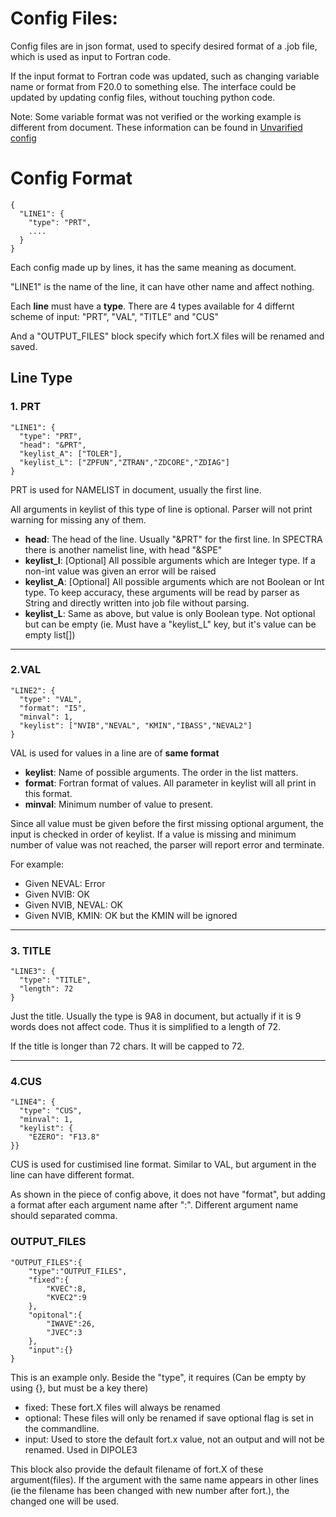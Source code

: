 # Config Files:
Config files are in json format, used to specify desired format of a .job file, which is used as input to Fortran code.

If the input format to Fortran code was updated, such as changing variable name or format from F20.0 to something else. The interface could be updated by updating config files, without touching python code.

Note: Some variable format was not verified or the working example is different from document. These information can be found in [Unvarified config](/DVR3Dinterface/configs/Unvarified_config.md)

# Config Format
~~~~
{
  "LINE1": {
    "type": "PRT",
    ....
  }
}
~~~~
Each config made up by lines, it has the same meaning as document. 

"LINE1" is the name of the line, it can have other name and affect nothing.

Each **line** must have a **type**. There are 4 types available for 4 differnt scheme of input: "PRT", "VAL", "TITLE" and "CUS"

And a "OUTPUT_FILES" block specify which fort.X files will be renamed and saved.

## Line Type
### 1. PRT
~~~~
"LINE1": {
  "type": "PRT",
  "head": "&PRT",
  "keylist_A": ["TOLER"],
  "keylist_L": ["ZPFUN","ZTRAN","ZDCORE","ZDIAG"]
}
~~~~
PRT is used for NAMELIST in document, usually the first line.

All arguments in keylist of this type of line is optional. Parser will not print warning for missing any of them.

* **head**: The head of the line. Usually "&PRT" for the first line. In SPECTRA there is another namelist line, with head "&SPE"
* **keylist_I**: \[Optional\] All possible arguments which are Integer type. If a non-int value was given an error will be raised
* **keylist_A**: \[Optional\] All possible arguments which are not Boolean or Int type. To keep accuracy, these arguments will be read by parser as String and directly written into job file without parsing.
* **keylist_L**: Same as above, but value is only Boolean type. Not optional but can be empty (ie. Must have a "keylist_L" key, but it's value can be empty list\[\])

---
### 2.VAL
~~~~
"LINE2": {
  "type": "VAL",
  "format": "I5",
  "minval": 1,
  "keylist": ["NVIB","NEVAL", "KMIN","IBASS","NEVAL2"]
}
~~~~

VAL is used for values in a line are of **same format**

* **keylist**: Name of possible arguments. The order in the list matters.
* **format**: Fortran format of values. All parameter in keylist will all print in this format.
* **minval**: Minimum number of value to present. 

Since all value must be given before the first missing optional argument, the input is checked in order of keylist. If a value is missing and minimum number of value was not reached, the parser will report error and terminate.

For example:
* Given NEVAL: Error
* Given NVIB: OK
* Given NVIB, NEVAL: OK
* Given NVIB, KMIN: OK but the KMIN will be ignored

---
### 3. TITLE
~~~~
"LINE3": {
  "type": "TITLE",
  "length": 72
}
~~~~
Just the title. Usually the type is 9A8 in document, but actually if it is 9 words does not affect code. Thus it is simplified to a length of 72.

If the title is longer than 72 chars. It will be capped to 72.

---
### 4.CUS
~~~~
"LINE4": {
  "type": "CUS",
  "minval": 1,
  "keylist": {
    "EZERO": "F13.8"
}}
~~~~
CUS is used for custimised line format. Similar to VAL, but argument in the line can have different format.

As shown in the piece of config above, it does not have "format", but adding a format after each argument name after ":". Different argument name should separated comma.

### OUTPUT_FILES
~~~~
"OUTPUT_FILES":{
    "type":"OUTPUT_FILES",
    "fixed":{
        "KVEC":8,
        "KVEC2":9
    },
    "opitonal":{
        "IWAVE":26,
        "JVEC":3
    },
    "input":{}
}
~~~~
This is an example only. Beside the "type", it requires (Can be empty by using \{\}, but must be a key there)
* fixed: These fort.X files will always be renamed
* optional: These files will only be renamed if save optional flag is set in the commandline.
* input: Used to store the default fort.x value, not an output and will not be renamed. Used in DIPOLE3

This block also provide the default filename of fort.X of these argument(files). If the argument with the same name appears in other lines (ie the filename has been changed with new number after fort.), the changed one will be used.
